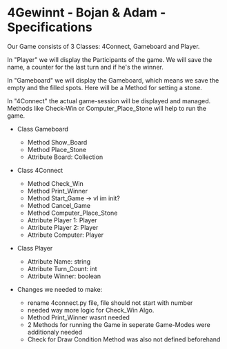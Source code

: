 # 4Gewinnt - Bojan & Adam - Specifications


Our Game consists of 3 Classes: 4Connect, Gameboard and Player.

In "Player" we will display the Participants of the game.
We will save the name, a counter for the last turn and if he's the winner.

In "Gameboard" we will display the Gameboard, which means we save the empty and the filled spots. Here will be a Method for setting a stone. 

In "4Connect" the actual game-session will be displayed and managed.
Methods like Check-Win or Computer_Place_Stone will help to run the game.


- Class Gameboard
   - Method Show_Board
   - Method Place_Stone
   - Attribute Board: Collection
 
- Class 4Connect
   - Method Check_Win
   - Method Print_Winner
   - Method Start_Game -> vl im init?
   - Method Cancel_Game
   - Method Computer_Place_Stone
   - Attribute Player 1: Player
   - Attribute Player 2: Player
   - Attribute Computer: Player
 

- Class Player
   - Attribute Name: string
   - Attribute Turn_Count: int
   - Attribute Winner: boolean


- Changes we needed to make:
   - rename 4connect.py file, file should not start with number
   - needed way more logic for Check_Win Algo.
   - Method Print_Winner wasnt needed
   - 2 Methods for running the Game in seperate Game-Modes were additionaly needed
   - Check for Draw Condition Method was also not defined beforehand